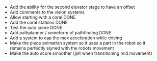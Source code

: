  * Add the ability for the second elevator stage to have an offset
 * Add comments to the vision systems
 * Allow starting with a coral  DONE
 * Add the coral stations  DONE
 * Test the auto score  DONE
 * Add pathplanner / someform of pathfinding  DONE
 * Add a system to cap the max acceleration while driving
 * Make the piece animation system so it uses a part in the robot so it remains perfectly siyned with the robots movement
 * Make the auto score smoother (jolt when transitioning mid movement)
